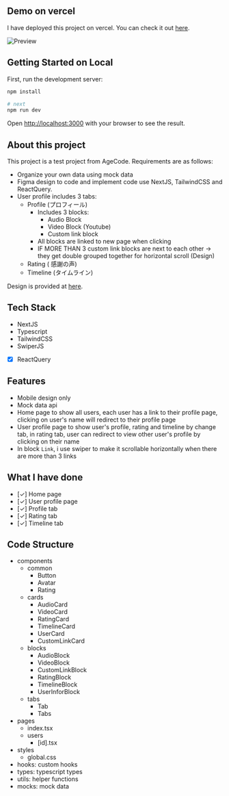## Demo on vercel

I have deployed this project on vercel. You can check it out [here](https://agecode-test.vercel.app/).

![Preview](https://user-images.githubusercontent.com/44144438/222250924-ad843f42-2241-4957-aacf-ea19c18c4a8c.png)
## Getting Started on Local

First, run the development server:

```bash
npm install

# next
npm run dev
```

Open [http://localhost:3000](http://localhost:3000) with your browser to see the result.

## About this project

This project is a test project from AgeCode.
Requirements are as follows:
- Organize your own data using mock data
- Figma design to code and implement code use NextJS, TailwindCSS and ReactQuery.
- User profile includes 3 tabs:
  - Profile (プロフィール)
    - Includes 3 blocks:
      - Audio Block
      - Video Block (Youtube)
      - Custom link block
    - All blocks are linked to new page when clicking
    - IF MORE THAN 3 custom link blocks are next to each other → they get double grouped together for horizontal scroll (Design)
  - Rating ( 感謝の声)
  - Timeline (タイムライン)

Design is provided at [here](https://www.figma.com/file/2aa5C7ruV6lCocOmIHpBi6/Frontend-Test?node-id=0%3A1&t=OnOy7urASZe9kAWm-1).

## Tech Stack
- NextJS
- Typescript
- TailwindCSS
- SwiperJS
- [x] ReactQuery

## Features
- Mobile design only
- Mock data api
- Home page to show all users, each user has a link to their profile page, clicking on user's name will redirect to their profile page
- User profile page to show user's profile, rating and timeline by change tab, in rating tab, user can redirect to view other user's profile by clicking on their name
- In block `Link`, i use swiper to make it scrollable horizontally when there are more than 3 links

## What I have done
- [✓] Home page
- [✓] User profile page
- [✓] Profile tab
- [✓] Rating tab
- [✓] Timeline tab

## Code Structure
- components
  - common
    - Button
    - Avatar
    - Rating
  - cards
    - AudioCard
    - VideoCard
    - RatingCard
    - TimelineCard
    - UserCard
    - CustomLinkCard
  - blocks
    - AudioBlock
    - VideoBlock
    - CustomLinkBlock
    - RatingBlock
    - TimelineBlock
    - UserInforBlock
  - tabs
    - Tab
    - Tabs
- pages
  - index.tsx
  - users
    - [id].tsx
- styles
  - global.css
- hooks: custom hooks
- types: typescript types
- utils: helper functions
- mocks: mock data
